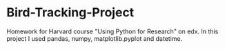 # Bird-Tracking-Project

Homework for Harvard course "Using Python for Research" on edx. In this project I used pandas, numpy, matplotlib.pyplot and datetime. 

